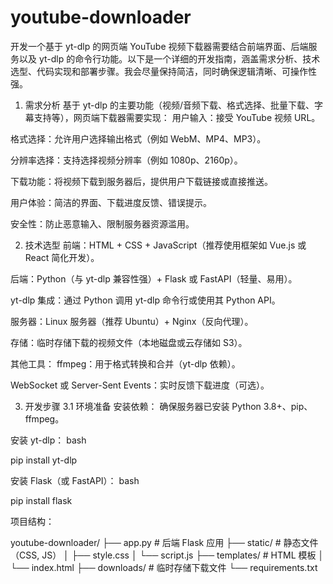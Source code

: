 # youtube-downloader
开发一个基于 yt-dlp 的网页端 YouTube 视频下载器需要结合前端界面、后端服务以及 yt-dlp 的命令行功能。以下是一个详细的开发指南，涵盖需求分析、技术选型、代码实现和部署步骤。我会尽量保持简洁，同时确保逻辑清晰、可操作性强。

1. 需求分析
基于 yt-dlp 的主要功能（视频/音频下载、格式选择、批量下载、字幕支持等），网页端下载器需要实现：
用户输入：接受 YouTube 视频 URL。

格式选择：允许用户选择输出格式（例如 WebM、MP4、MP3）。

分辨率选择：支持选择视频分辨率（例如 1080p、2160p）。

下载功能：将视频下载到服务器后，提供用户下载链接或直接推送。

用户体验：简洁的界面、下载进度反馈、错误提示。

安全性：防止恶意输入、限制服务器资源滥用。

2. 技术选型
前端：HTML + CSS + JavaScript（推荐使用框架如 Vue.js 或 React 简化开发）。

后端：Python（与 yt-dlp 兼容性强）+ Flask 或 FastAPI（轻量、易用）。

yt-dlp 集成：通过 Python 调用 yt-dlp 命令行或使用其 Python API。

服务器：Linux 服务器（推荐 Ubuntu）+ Nginx（反向代理）。

存储：临时存储下载的视频文件（本地磁盘或云存储如 S3）。

其他工具：
ffmpeg：用于格式转换和合并（yt-dlp 依赖）。

WebSocket 或 Server-Sent Events：实时反馈下载进度（可选）。

3. 开发步骤
3.1 环境准备
安装依赖：
确保服务器已安装 Python 3.8+、pip、ffmpeg。

安装 yt-dlp：
bash

pip install yt-dlp

安装 Flask（或 FastAPI）：
bash

pip install flask

项目结构：

youtube-downloader/
├── app.py              # 后端 Flask 应用
├── static/             # 静态文件（CSS, JS）
│   ├── style.css
│   └── script.js
├── templates/          # HTML 模板
│   └── index.html
├── downloads/          # 临时存储下载文件
└── requirements.txt


